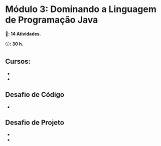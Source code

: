 # **Módulo 3:** Dominando a Linguagem de Programação Java

:page_facing_up:**: 14 Atividades**.

:clock1030:**: 30 h**.

## Cursos:

- 

- 

## Desafio de Código

- 

## Desafio de Projeto

- 
- 